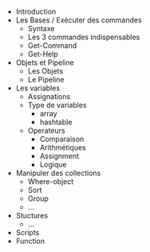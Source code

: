 - Introduction
- Les Bases / Exécuter des commandes
	- Syntaxe
	- Les 3 commandes indispensables
	- Get-Command
	- Get-Help
- Objets et Pipeline
	- Les Objets
	- Le Pipeline
- Les variables
	- Assignations
	- Type de variables
		- array
		- hashtable
	- Operateurs
		- Comparaison
		- Arithmétiques
		- Assignment
		- Logique
- Manipuler des collections
	- Where-object
	- Sort
	- Group
	- ...
- Stuctures
	- ...
- Scripts
- Function